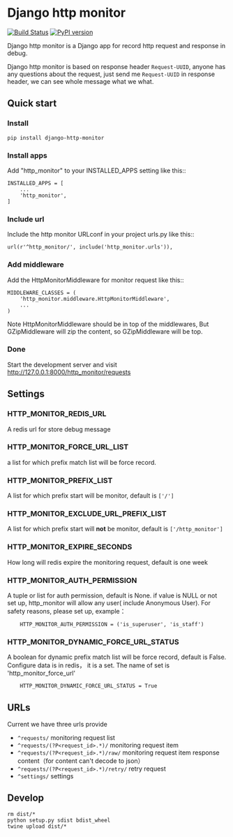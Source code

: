 # Django http monitor

[![Build Status](https://travis-ci.org/ZhangBohan/django-http-monitor.svg?branch=master)](https://travis-ci.org/ZhangBohan/django-http-monitor)
[![PyPI version](https://badge.fury.io/py/django-http-monitor.svg)](https://badge.fury.io/py/django-http-monitor)

Django http monitor is a Django app for record http request and response in debug.

Django http monitor is based on response header `Request-UUID`, anyone has any questions about the request, just send me `Request-UUID` in response header, we can see whole message what we what.

## Quick start

### Install

```
pip install django-http-monitor
```

### Install apps

Add "http_monitor" to your INSTALLED_APPS setting like this::

```
INSTALLED_APPS = [
    ...
    'http_monitor',
]
```

### Include url

Include the http monitor URLconf in your project urls.py like this::

```
url(r'^http_monitor/', include('http_monitor.urls')),
```

### Add middleware
Add the HttpMonitorMiddleware for monitor request like this::

```
MIDDLEWARE_CLASSES = (
    'http_monitor.middleware.HttpMonitorMiddleware',
    ...
)
```

Note HttpMonitorMiddleware should be in top of the middlewares,
But GZipMiddleware will zip the content, so GZipMiddleware will be top.


### Done

Start the development server and visit http://127.0.0.1:8000/http_monitor/requests


## Settings

### HTTP_MONITOR_REDIS_URL
A redis url for store debug message

### HTTP_MONITOR_FORCE_URL_LIST
a list for which prefix match list will be force record.

### HTTP_MONITOR_PREFIX_LIST
A list for which prefix start will be monitor, default is `['/']`

### HTTP_MONITOR_EXCLUDE_URL_PREFIX_LIST
A list for which prefix start will **not** be monitor, default is `['/http_monitor']`

### HTTP_MONITOR_EXPIRE_SECONDS
How long will redis expire the monitoring request, default is one week

### HTTP_MONITOR_AUTH_PERMISSION
A tuple or list for auth permission, default is None. if value is NULL or not set up, http_monitor will allow any user(
include Anonymous User). For safety reasons, please set up, example：
```
    HTTP_MONITOR_AUTH_PERMISSION = ('is_superuser', 'is_staff')
```

### HTTP_MONITOR_DYNAMIC_FORCE_URL_STATUS
A boolean for dynamic prefix match list will be force record, default is False. Configure data is in redis，
it is a set. The name of set is 'http_monitor_force_url'

```
    HTTP_MONITOR_DYNAMIC_FORCE_URL_STATUS = True
```


## URLs

Current we have three urls provide

- `^requests/` monitoring request list
- `^requests/(?P<request_id>.*)/` monitoring request item
- `^requests/(?P<request_id>.*)/raw/` monitoring request item response content（for content can't decode to json）
- `^requests/(?P<request_id>.*)/retry/` retry request
- `^settings/` settings

## Develop

```
rm dist/*
python setup.py sdist bdist_wheel
twine upload dist/*
```
